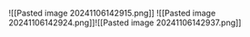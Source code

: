 ![[Pasted image 20241106142915.png]]
![[Pasted image 20241106142924.png]]![[Pasted image 20241106142937.png]]
